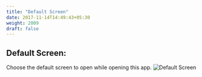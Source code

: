 ```yaml
---
title: "Default Screen"
date: 2017-11-14T14:49:43+05:30
weight: 2009
draft: false
---
```


## Default Screen: 

Choose the default screen to open while opening this app.
![Default Screen](../../../images/ios/11_default_screen.png "Default Screen")
